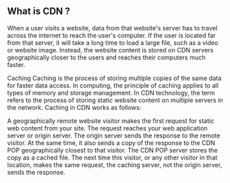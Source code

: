 ## What is CDN ?

When a user visits a website, data from that website's server has to travel across the internet to reach the user's computer. If the user is located far from that server, it will take a long time to load a large file, such as a video or website image. Instead, the website content is stored on CDN servers geographically closer to the users and reaches their computers much faster.

Caching
Caching is the process of storing multiple copies of the same data for faster data access. In computing, the principle of caching applies to all types of memory and storage management. In CDN technology, the term refers to the process of storing static website content on multiple servers in the network. Caching in CDN works as follows:

A geographically remote website visitor makes the first request for static web content from your site.
The request reaches your web application server or origin server. The origin server sends the response to the remote visitor. At the same time, it also sends a copy of the response to the CDN POP geographically closest to that visitor.
The CDN POP server stores the copy as a cached file.
The next time this visitor, or any other visitor in that location, makes the same request, the caching server, not the origin server, sends the response.
